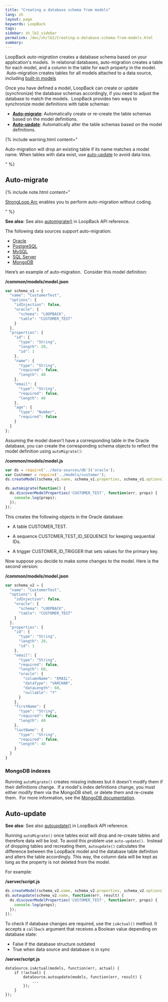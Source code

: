 ```yaml
---
title: "Creating a database schema from models"
lang: zh
layout: page
keywords: LoopBack
tags:
sidebar: zh_lb2_sidebar
permalink: /doc/zh/lb2/Creating-a-database-schema-from-models.html
summary:
---
```


LoopBack _auto-migration_ creates a database schema based on your application's models.  In relational databases, auto-migration creates a table for each model, and a column in the table for each property in the model.  Auto-migration creates tables for all models attached to a data source, including [built-in models](/doc/{{page.lang}}/lb2/Using-built-in-models.html)

Once you have defined a model, LoopBack can create or update (synchronize) the database schemas accordingly, if you need to adjust the database to match the models.  LoopBack provides two ways to synchronize model definitions with table schemas:

*   **[Auto-migrate](/doc/{{page.lang}}/lb2/Creating-a-database-schema-from-models.html)**: Automatically create or re-create the table schemas based on the model definitions. 
*   **[Auto-update](/doc/{{page.lang}}/lb2/Creating-a-database-schema-from-models.html)**: Automatically alter the table schemas based on the model definitions.

{% include warning.html content="

Auto-migration will drop an existing table if its name matches a model name. When tables with data exist, use [auto-update](/doc/{{page.lang}}/lb2/Creating-a-database-schema-from-models.html) to avoid data loss.

" %}

## Auto-migrate

{% include note.html content="

[StrongLoop Arc](https://docs.strongloop.com/display/ARC/StrongLoop+Arc) enables you to perform auto-migration without coding.

" %}

**See also**: See also [automigrate()](http://apidocs.strongloop.com/loopback-datasource-juggler/#datasourceautomigratemodel-callback) in LoopBack API reference.

The following data sources support auto-migration:

*   [Oracle](/doc/{{page.lang}}/lb2/Oracle-connector.html)
*   [PostgreSQL](/doc/{{page.lang}}/lb2/PostgreSQL-connector.html)
*   [MySQL](/doc/{{page.lang}}/lb2/MySQL-connector.html)
*   [SQL Server](/doc/{{page.lang}}/lb2/SQL-Server-connector.html)
*   [MongoDB](/doc/{{page.lang}}/lb2/MongoDB-connector.html)

Here’s an example of auto-migration.  Consider this model definition:

**/common/models/model.json**

```js
var schema_v1 = {
  "name": "CustomerTest",
  "options": {
    "idInjection": false,
    "oracle": {
      "schema": "LOOPBACK",
      "table": "CUSTOMER_TEST"
    }
  },
  "properties": {
    "id": {
      "type": "String",
      "length": 20,
      "id": 1
    },
    "name": {
      "type": "String",
      "required": false,
      "length": 40
    },
    "email": {
      "type": "String",
      "required": false,
      "length": 40
    },
    "age": {
      "type": "Number",
      "required": false
    }
  }
};
```

Assuming the model doesn’t have a corresponding table in the Oracle database, you can create the corresponding schema objects to reflect the model definition using `autoMigrate()`:

**/common/models/model.js**

```js
var ds = require('../data-sources/db')('oracle');
var Customer = require('../models/customer');
ds.createModel(schema_v1.name, schema_v1.properties, schema_v1.options);

ds.automigrate(function() {
  ds.discoverModelProperties('CUSTOMER_TEST', function(err, props) {
    console.log(props);
  });
});
```

This creates the following objects in the Oracle database:

*   A table CUSTOMER_TEST.

*   A sequence CUSTOMER_TEST_ID_SEQUENCE for keeping sequential IDs.

*   A trigger CUSTOMER_ID_TRIGGER that sets values for the primary key.

Now suppose you decide to make some changes to the model. Here is the second version:

**/common/models/model.json**

```js
var schema_v2 = {
  "name": "CustomerTest",
  "options": {
    "idInjection": false,
    "oracle": {
      "schema": "LOOPBACK",
      "table": "CUSTOMER_TEST"
    }
  },
  "properties": {
    "id": {
      "type": "String",
      "length": 20,
      "id": 1
    },
    "email": {
      "type": "String",
      "required": false,
      "length": 60,
      "oracle": {
        "columnName": "EMAIL",
        "dataType": "VARCHAR",
        "dataLength": 60,
        "nullable": "Y"
      }
    },
    "firstName": {
      "type": "String",
      "required": false,
      "length": 40
    },
    "lastName": {
      "type": "String",
      "required": false,
      "length": 40
    }
  }
}
```

### MongoDB indexes

Running `autoMigrate()` creates missing indexes but it doesn't modify them if their definitions change.  If a model's index definitions change, you must either modify them via the MongoDB shell, or delete them and re-create them.  For more information, see the [MongoDB documentation](http://docs.mongodb.org/manual/reference/method/db.collection.ensureIndex/#behaviors).

## Auto-update

**See also**: See also [autoupdate()](http://apidocs.strongloop.com/loopback-datasource-juggler/#datasourceautoupdatemodel-cb) in LoopBack API reference.

Running `autoMigrate()` once tables exist will drop and re-create tables and therefore data will be lost. To avoid this problem use `auto-update()`.  Instead of dropping tables and recreating them, `autoupdate()` calculates the difference between the LoopBack model and the database table definition and alters the table accordingly. This way, the column data will be kept as long as the property is not deleted from the model.

For example:

**/server/script.js**

```js
ds.createModel(schema_v2.name, schema_v2.properties, schema_v2.options);
ds.autoupdate(schema_v2.name, function(err, result) {
  ds.discoverModelProperties('CUSTOMER_TEST', function(err, props) {
    console.log(props);
  });
});
```

To check if database changes are required, use the `isActual()` method. It accepts a `callback` argument that receives a Boolean value depending on database state:

*   False if the database structure outdated
*   True when data source and database is in sync

**/server/script.js**

```
dataSource.isActual(models, function(err, actual) {
    if (!actual) {
        dataSource.autoupdate(models, function(err, result) {
            ...
        });
    }
});
```
